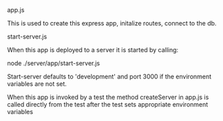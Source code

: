 app.js

  This is used to create this express app, initalize routes, connect to the db.


start-server.js

  When this app is deployed to a server it is started by calling:

  node ./server/app/start-server.js

  Start-server defaults to 'development' and port 3000 if the environment variables are not set.

  When this app is invoked by a test the method createServer in app.js is called directly from the test after the test sets 
  appropriate environment variables